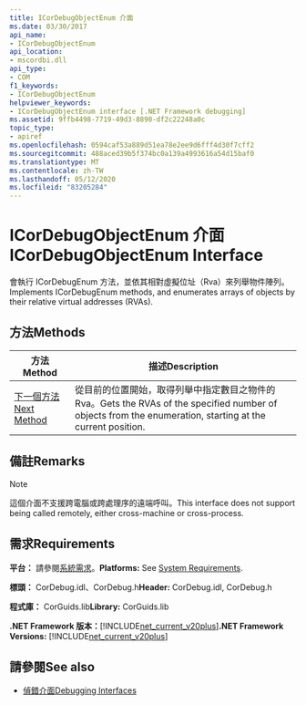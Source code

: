 ```yaml
---
title: ICorDebugObjectEnum 介面
ms.date: 03/30/2017
api_name:
- ICorDebugObjectEnum
api_location:
- mscordbi.dll
api_type:
- COM
f1_keywords:
- ICorDebugObjectEnum
helpviewer_keywords:
- ICorDebugObjectEnum interface [.NET Framework debugging]
ms.assetid: 9ffb4498-7719-49d3-8890-df2c22248a0c
topic_type:
- apiref
ms.openlocfilehash: 0594caf53a889d51ea78e2ee9d6fff4d30f7cff2
ms.sourcegitcommit: 488aced39b5f374bc0a139a4993616a54d15baf0
ms.translationtype: MT
ms.contentlocale: zh-TW
ms.lasthandoff: 05/12/2020
ms.locfileid: "83205284"
---
```

# <a name="icordebugobjectenum-interface"></a><span data-ttu-id="4a93e-102">ICorDebugObjectEnum 介面</span><span class="sxs-lookup"><span data-stu-id="4a93e-102">ICorDebugObjectEnum Interface</span></span>

<span data-ttu-id="4a93e-103">會執行 ICorDebugEnum 方法，並依其相對虛擬位址（Rva）來列舉物件陣列。</span><span class="sxs-lookup"><span data-stu-id="4a93e-103">Implements ICorDebugEnum methods, and enumerates arrays of objects by their relative virtual addresses (RVAs).</span></span>  
  
## <a name="methods"></a><span data-ttu-id="4a93e-104">方法</span><span class="sxs-lookup"><span data-stu-id="4a93e-104">Methods</span></span>  
  
|<span data-ttu-id="4a93e-105">方法</span><span class="sxs-lookup"><span data-stu-id="4a93e-105">Method</span></span>|<span data-ttu-id="4a93e-106">描述</span><span class="sxs-lookup"><span data-stu-id="4a93e-106">Description</span></span>|  
|------------|-----------------|  
|[<span data-ttu-id="4a93e-107">下一個方法</span><span class="sxs-lookup"><span data-stu-id="4a93e-107">Next Method</span></span>](icordebugobjectenum-next-method.md)|<span data-ttu-id="4a93e-108">從目前的位置開始，取得列舉中指定數目之物件的 Rva。</span><span class="sxs-lookup"><span data-stu-id="4a93e-108">Gets the RVAs of the specified number of objects from the enumeration, starting at the current position.</span></span>|  
  
## <a name="remarks"></a><span data-ttu-id="4a93e-109">備註</span><span class="sxs-lookup"><span data-stu-id="4a93e-109">Remarks</span></span>  
  
> [!NOTE]
> <span data-ttu-id="4a93e-110">這個介面不支援跨電腦或跨處理序的遠端呼叫。</span><span class="sxs-lookup"><span data-stu-id="4a93e-110">This interface does not support being called remotely, either cross-machine or cross-process.</span></span>  
  
## <a name="requirements"></a><span data-ttu-id="4a93e-111">需求</span><span class="sxs-lookup"><span data-stu-id="4a93e-111">Requirements</span></span>  
 <span data-ttu-id="4a93e-112">**平台：** 請參閱[系統需求](../../get-started/system-requirements.md)。</span><span class="sxs-lookup"><span data-stu-id="4a93e-112">**Platforms:** See [System Requirements](../../get-started/system-requirements.md).</span></span>  
  
 <span data-ttu-id="4a93e-113">**標頭：** CorDebug.idl、CorDebug.h</span><span class="sxs-lookup"><span data-stu-id="4a93e-113">**Header:** CorDebug.idl, CorDebug.h</span></span>  
  
 <span data-ttu-id="4a93e-114">**程式庫：** CorGuids.lib</span><span class="sxs-lookup"><span data-stu-id="4a93e-114">**Library:** CorGuids.lib</span></span>  
  
 <span data-ttu-id="4a93e-115">**.NET Framework 版本：**[!INCLUDE[net_current_v20plus](../../../../includes/net-current-v20plus-md.md)]</span><span class="sxs-lookup"><span data-stu-id="4a93e-115">**.NET Framework Versions:** [!INCLUDE[net_current_v20plus](../../../../includes/net-current-v20plus-md.md)]</span></span>  
  
## <a name="see-also"></a><span data-ttu-id="4a93e-116">請參閱</span><span class="sxs-lookup"><span data-stu-id="4a93e-116">See also</span></span>

- [<span data-ttu-id="4a93e-117">偵錯介面</span><span class="sxs-lookup"><span data-stu-id="4a93e-117">Debugging Interfaces</span></span>](debugging-interfaces.md)
